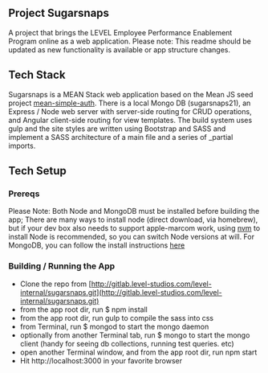 ## Project Sugarsnaps
A project that brings the LEVEL Employee Performance Enablement Program online as a web application. Please note: This readme should be updated as new functionality is available or app structure changes.

## Tech Stack
Sugarsnaps is a MEAN Stack web application based on the Mean JS seed project
[mean-simple-auth](https://github.com/meanjs/mean-simple-auth). There is a local Mongo DB
(sugarsnaps21), an Express / Node web server with server-side routing for CRUD operations,
and Angular client-side routing for view templates. The build system uses gulp and the site
styles are written using Bootstrap and SASS and implement a SASS architecture of a main file and a series of _partial imports.

## Tech Setup

### Prereqs
Please Note: Both Node and MongoDB must be installed before building the app;
There are many ways to install node (direct download, via homebrew), but if your dev box also needs to support apple-marcom work, using [nvm](nvm.sh) to install Node is recommended, so you can switch Node versions at will. For MongoDB, you can follow the install instructions [here](https://docs.mongodb.com/manual/tutorial/install-mongodb-on-os-x/)

### Building / Running the App
* Clone the repo from [http://gitlab.level-studios.com/level-internal/sugarsnaps.git](http://gitlab.level-studios.com/level-internal/sugarsnaps.git)
* from the app root dir, run $ npm install
* from the app root dir, run gulp to compile the sass into css
* from Terminal, run $ mongod to start the mongo daemon
* optionally from another Terminal tab, run $ mongo to start the mongo client (handy for seeing db collections, running test queries. etc)
* open another Terminal window, and from the app root dir, run npm start
* Hit http://localhost:3000 in your favorite browser
